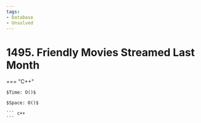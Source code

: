 ```yaml
---
tags:
- Database
- Unsolved
---
```



# 1495. Friendly Movies Streamed Last Month

=== "C++"

    $Time: O()$

    $Space: O()$

    ``` c++
    ```